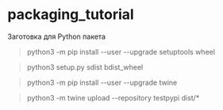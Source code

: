 # packaging_tutorial
Заготовка для Python пакета

>python3 -m pip install --user --upgrade setuptools wheel

>python3 setup.py sdist bdist_wheel

>python3 -m pip install --user --upgrade twine

>python3 -m twine upload --repository testpypi dist/*
